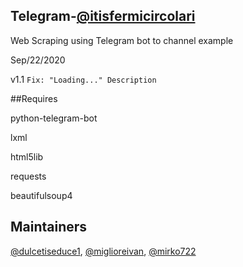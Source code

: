 ## Telegram-[@itisfermicircolari](https://t.me/itisfermicircolari)

Web Scraping using Telegram bot to channel example

Sep/22/2020

v1.1
```Fix: "Loading..." Description```

##Requires

python-telegram-bot

lxml

html5lib

requests

beautifulsoup4

## Maintainers

[@dulcetiseduce1](https://github.com/dulcetiseduce1),
[@miglioreivan](https://github.com/miglioreivan),
[@mirko722](https://github.com/Mirko722)
